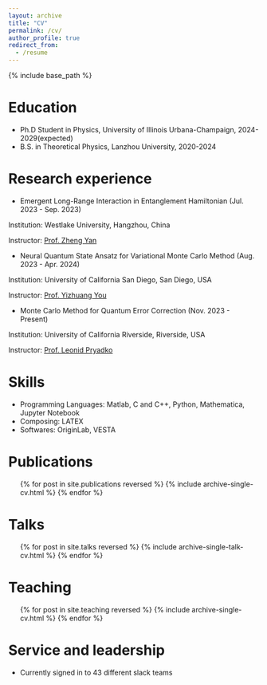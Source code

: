 ```yaml
---
layout: archive
title: "CV"
permalink: /cv/
author_profile: true
redirect_from:
  - /resume
---
```


{% include base_path %}

Education
======
* Ph.D Student in Physics, University of Illinois Urbana-Champaign, 2024- 2029(expected)
* B.S. in Theoretical Physics, Lanzhou University, 2020-2024

Research experience
======
* Emergent Long-Range Interaction in Entanglement Hamiltonian (Jul. 2023 - Sep. 2023)
  
Institution: Westlake University, Hangzhou, China

Instructor: [Prof. Zheng Yan](https://scholar.google.com/citations?user=ChJltEYAAAAJ&hl=en)

* Neural Quantum State Ansatz for Variational Monte Carlo Method (Aug. 2023 - Apr. 2024)

Institution: University of California San Diego, San Diego, USA

Instructor: [Prof. Yizhuang You](https://scholar.google.ca/citations?user=jXdbhiQAAAAJ&hl=en)

* Monte Carlo Method for Quantum Error Correction (Nov. 2023 - Present)

Institution: University of California Riverside, Riverside, USA

Instructor: [Prof. Leonid Pryadko](https://scholar.google.com/citations?user=S8iAOo4AAAAJ&hl=en)

  
Skills
======
* Programming Languages: Matlab, C and C++, Python, Mathematica, Jupyter Notebook
* Composing: LATEX
* Softwares: OriginLab, VESTA

Publications
======
  <ul>{% for post in site.publications reversed %}
    {% include archive-single-cv.html %}
  {% endfor %}</ul>
  
Talks
======
  <ul>{% for post in site.talks reversed %}
    {% include archive-single-talk-cv.html  %}
  {% endfor %}</ul>
  
Teaching
======
  <ul>{% for post in site.teaching reversed %}
    {% include archive-single-cv.html %}
  {% endfor %}</ul>
  
Service and leadership
======
* Currently signed in to 43 different slack teams
